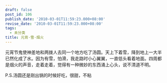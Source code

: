 ```yaml
---
draft: false
post_id: 106
publish_date: '2010-03-01T11:59:23.000+08:00'
revise_date: '2010-03-01T11:59:23.000+08:00'
tags:
  - 未分类
title: 元宵·雪·烟火
---
```


元宵节鬼使神差地和两拨人去同一个地方吃了汤圆。天上下着雪，降到地上一大半已然化成了水。因为有雪，怕滑，我走路时小心翼翼，一直低头看着地面。四周都是烟火的声音，走着走着，觉得有一种微妙的东西涌上心头，说不清道不明。

P.S.汤圆还是刚出锅的时候好吃，很甜，不粘
